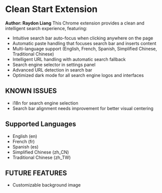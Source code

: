 # Clean Start Extension

**Author: Raydon Liang**
This Chrome extension provides a clean and intelligent search experience, featuring:

- Intuitive search bar auto-focus when clicking anywhere on the page
- Automatic paste handling that focuses search bar and inserts content
- Multi-language support (English, French, Spanish, Simplified Chinese, Traditional Chinese)
- Intelligent URL handling with automatic search fallback
- Search engine selector in settings panel
- Advanced URL detection in search bar
- Optimized dark mode for all search engine logos and interfaces

## KNOWN ISSUES
- i18n for search engine selection
- Search bar alignment needs improvement for better visual centering

## Supported Languages
- English (en)
- French (fr)
- Spanish (es)
- Simplified Chinese (zh_CN)
- Traditional Chinese (zh_TW)


## FUTURE FEATURES
- Customizable background image